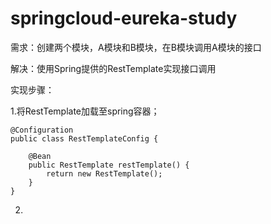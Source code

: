 # springcloud-eureka-study

需求：创建两个模块，A模块和B模块，在B模块调用A模块的接口

解决：使用Spring提供的RestTemplate实现接口调用

实现步骤：

1.将RestTemplate加载至spring容器；

    @Configuration
    public class RestTemplateConfig {

        @Bean
        public RestTemplate restTemplate() {
            return new RestTemplate();
        }
    }

2.
